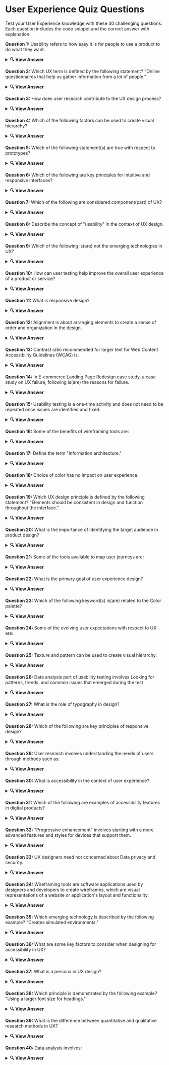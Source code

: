 # User Experience Quiz Questions

Test your User Experience knowledge with these 40 challenging questions. Each question includes the code snippet and the correct answer with explanation.

**Question 1:** Usability refers to how easy it is for people to use a product to do what they want.

<details> <summary><b>🔍 View Answer</b></summary>
✅ Answer:<br><br>

<p align="center">
✔️ true
</p>

</details>

**Question 2:** Which UX term is defined by the following statement? "Online questionnaires that help us gather information from a lot of people."

<details> <summary><b>🔍 View Answer</b></summary>
✅ Answer: <br><br>

<p align="center">
✔️ Surveys
</p>

</details>

**Question 3:** How does user research contribute to the UX design process?

<details> <summary><b>🔍 View Answer</b></summary>
✅ Answer: <br><br>
<p align="center">
✔️ By providing understanding into user behaviour and preferences<br>
✔️ By reducing website loading time
</p>

</details>

**Question 4:** Which of the following factors can be used to create visual hierarchy?

<details> <summary><b>🔍 View Answer</b></summary>
✅ Answer: <br><br>
<p align="center">✔️ All of the above</p>

</details>

**Question 5:** Which of the following statement(s) are true with respect to prototypes?

<details> <summary><b>🔍 View Answer</b></summary>
✅ Answer: <br><br>

<p align="center">
✔️ It is an essential part of the design process.<br>
✔️ It is easy to modify and iterate based on feedback.<br>
✔️ It is used to validate design concepts and ideas early in the design process.
</p>

</details>

**Question 6:** Which of the following are key principles for intuitive and responsive interfaces?

<details> <summary><b>🔍 View Answer</b></summary>
✅ Answer: <br><br>

<p align="center">
✔️ Simplicity<br>
✔️ Feedback<br>
✔️ Accessibility<br>
✔️ User Testing
</p>

</details>

**Question 7:** Which of the following are considered component(part) of UX?

<details> <summary><b>🔍 View Answer</b></summary>
✅ Answer: <br><br>
<p align="center">
✔️ Information Architecture<br>
✔️ Content approach
</p>

</details>

**Question 8:** Describe the concept of "usability" in the context of UX design.

<details> <summary><b>🔍 View Answer</b></summary>
✅ Answer: <br><br>
<p align="center">
✔️ The degree to which a product can be used by specified users to achieve goals effectively, efficiently, and satisfactorily.
</p>

</details>

**Question 9:** Which of the following is(are) not the emerging technologies in UX?

<details> <summary><b>🔍 View Answer</b></summary>
✅ Answer:  <br><br>
<p align="center">✔️ Traditional Forms</p>

</details>

**Question 10:** How can user testing help improve the overall user experience of a product or service?

<details> <summary><b>🔍 View Answer</b></summary>
✅ Answer: <br><br>

<p align="center">
✔️ By identifying usability issues and gathering feedback from real users
</p>

</details>

**Question 11:** What is responsive design?

<details> <summary><b>🔍 View Answer</b></summary>
✅ Answer: <br><br>

<p align="center">
✔️ Designing a website that adapts to different screen sizes and devices
</p>
</details>

**Question 12:** Alignment is about arranging elements to create a sense of order and organization in the design.

<details> <summary><b>🔍 View Answer</b></summary>
✅ Answer: <br><br>

<p align="center">
✔️ true
</p>

</details>

**Question 13:** Contrast ratio recommended for larger text for Web Content Accessibility Guidelines (WCAG) is:

<details> <summary><b>🔍 View Answer</b></summary>
✅ Answer: <br><br>

<p align="center">
✔️ 3:1
</p>

</details>

**Question 14:** In E-commerce Landing Page Redesign case study, a case study on UX failure, following is(are) the reasons for failure.

<details> <summary><b>🔍 View Answer</b></summary>
✅ Answer: <br><br>
<p align="center">
✔️ Lack of Clear Call to Action (CTA)<br>
✔️ Overwhelming Design<br>
✔️ Slow Loading Time
</p>

</details>

**Question 15:** Usability testing is a one-time activity and does not need to be repeated once issues are identified and fixed.
<details> <summary><b>🔍 View Answer</b></summary>
✅ Answer: <br><br>
<p align="center">
✔️ false
</p>

</details>

**Question 16:** Some of the benefits of wireframing tools are:

<details> <summary><b>🔍 View Answer</b></summary>
✅ Answer:  <br><br>
<p align="center">
✔️ Visualization<br>
✔️ Efficiency<br>
✔️ Consistency
</p>

</details>

**Question 17:** Define the term "Information architecture."

<details> <summary><b>🔍 View Answer</b></summary>
✅ Answer: <br><br>

<p align="center">
✔️ The organization and structure of information in a system.
</p>

</details>

**Question 18:** Choice of color has no impact on user experience.

<details> <summary><b>🔍 View Answer</b></summary>
✅ Answer: <br><br>
<p align="center">✔️ false</p>

</details>

**Question 19:** Which UX design principle is defined by the following statement? "Elements should be consistent in design and function throughout the interface."

<details> <summary><b>🔍 View Answer</b></summary>
✅ Answer: <br><br>

<p align="center">
✔️ Consistency
</p>

</details>

**Question 20:** What is the importance of identifying the target audience in product design?

<details> <summary><b>🔍 View Answer</b></summary>
✅ Answer: <br><br>
<p align="center">✔️ It ensures the product meets the specific needs of a particular group of users.</p>

</details>

**Question 21:** Some of the tools available to map user journeys are:

<details> <summary><b>🔍 View Answer</b></summary>
✅ Answer: <br><br>
<p align="center">
✔️ Flowcharts<br>
✔️ Diagrams<br>
✔️ Storyboards
</p>

</details>

**Question 22:** What is the primary goal of user experience design?

<details> <summary><b>🔍 View Answer</b></summary>
✅ Answer: <br><br>

<p align="center">
✔️ Improve user satisfaction
</p>

</details>

**Question 23:** Which of the following keyword(s) is(are) related to the Color palette?

<details> <summary><b>🔍 View Answer</b></summary>
✅ Answer: <br><br>
<p align="center">
✔️ Contrast<br>
✔️ Accessibility
</p>

</details>

**Question 24:** Some of the evolving user expectations with respect to UX are:

<details> <summary><b>🔍 View Answer</b></summary>
✅ Answer:  <br><br>
<p align="center">
✔️ Speed<br>
✔️ Inclusivity<br>
✔️ Data Privacy
</p>

</details>

**Question 25:** Texture and pattern can be used to create visual hierarchy.

<details> <summary><b>🔍 View Answer</b></summary>
✅ Answer: <br><br>
<p align="center">✔️ true</p>

</details>

**Question 26:** Data analysis part of usability testing involves Looking for patterns, trends, and common issues that emerged during the test

<details> <summary><b>🔍 View Answer</b></summary>
✅ Answer: <br><br>
<p align="center">✔️ true</p>

</details>

**Question 27:** What is the role of typography in design?

<details> <summary><b>🔍 View Answer</b></summary>
✅ Answer: <br><br>

<p align="center">
✔️ To create visual hierarchy and enhance readability
</p>

</details>

**Question 28:** Which of the following are key principles of responsive design?

<details> <summary><b>🔍 View Answer</b></summary>
✅ Answer: <br><br>
<p align="center">
✔️ Fluid grids<br>
✔️ Flexible images<br>
✔️ Media queries
</p>

</details>

**Question 29:** User research involves understanding the needs of users through methods such as:

<details> <summary><b>🔍 View Answer</b></summary>
✅ Answer: <br><br>
<p align="center">
✔️ Surveys<br>
✔️ Interviews<br>
✔️ Usability testing
</p>

</details>

**Question 30:** What is accessibility in the context of user experience?

<details> <summary><b>🔍 View Answer</b></summary>
✅ Answer:  <br><br>
<p align="center">✔️ The ability of a product to be used by people with disabilities.
</p>

</details>

**Question 31:** Which of the following are examples of accessibility features in digital products?

<details> <summary><b>🔍 View Answer</b></summary>
✅ Answer: <br><br>

<p align="center">
✔️ Keyboard navigation<br>
✔️ Text-to-speech functionality
</p>

</details>

**Question 32:** "Progressive enhancement" involves starting with a more advanced features and styles for devices that support them.

<details> <summary><b>🔍 View Answer</b></summary>
✅ Answer: <br><br>
<p align="center">✔️ false</p>

</details>

**Question 33:** UX designers need not concerned about Data privacy and security.

<details> <summary><b>🔍 View Answer</b></summary>
✅ Answer: <br><br>

<p align="center">
✔️ false
</p>

</details>

**Question 34:** Wireframing tools are software applications used by designers and developers to create wireframes, which are visual representations of a website or application's layout and functionality.

<details> <summary><b>🔍 View Answer</b></summary>
✅ Answer: <br><br>
<p align="center">✔️ true</p>

</details>

**Question 35:** Which emerging technology is described by the following example? "Creates simulated environments."

<details> <summary><b>🔍 View Answer</b></summary>
✅ Answer: <br><br>
<p align="center">✔️ Virtual Reality (VR)</p>

</details>

**Question 36:** What are some key factors to consider when designing for accessibility in UX?

<details> <summary><b>🔍 View Answer</b></summary>
✅ Answer: <br><br>
<p align="center">✔️ Color contrast, keyboard navigation, and screen reader compatibility</p>

</details>

**Question 37:** What is a persona in UX design?

<details> <summary><b>🔍 View Answer</b></summary>
✅ Answer:  <br><br>

<p align="center">
✔️ A fictional character representing a user group, used to make design decisions.
</p>

</details>

**Question 38:** Which principle is demonstrated by the following example? "Using a larger font size for headings."

<details> <summary><b>🔍 View Answer</b></summary>
✅ Answer: <br><br>
<p align="center">✔️ ize</p>

</details>

**Question 39:** What is the difference between quantitative and qualitative research methods in UX?

<details> <summary><b>🔍 View Answer</b></summary>
✅ Answer: <br><br>
<p align="center">✔️ Quantitative research focuses on numbers and qualitative research focuses on text or images.<br>
✔️ Quantitative research uses surveys, while qualitative research uses interviews.
</p>

</details>

**Question 40:** Data analysis involves:

<details> <summary><b>🔍 View Answer</b></summary>
✅ Answer: <br><br>
<p align="center">✔️ Both A&B</p>

</details>